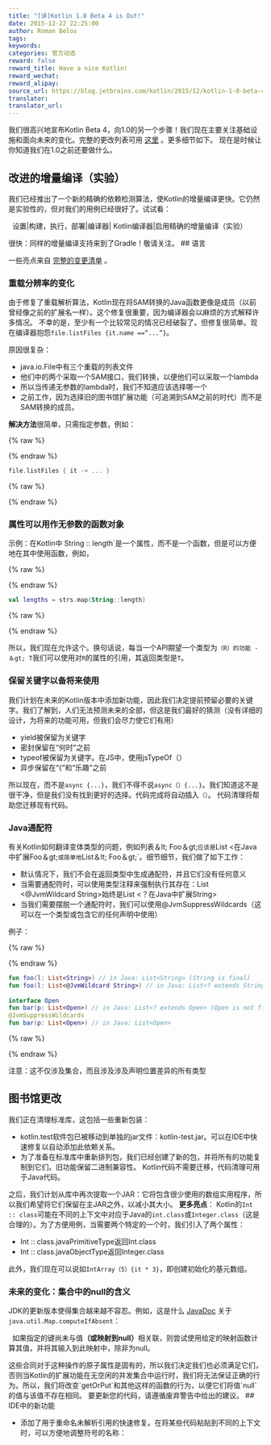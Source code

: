 ```yaml
---
title: "[译]Kotlin 1.0 Beta 4 is Out!"
date: 2015-12-22 22:25:00
author: Roman Belov
tags:
keywords:
categories: 官方动态
reward: false
reward_title: Have a nice Kotlin!
reward_wechat:
reward_alipay:
source_url: https://blog.jetbrains.com/kotlin/2015/12/kotlin-1-0-beta-4-is-out/
translator:
translator_url:
---
```


我们很高兴地宣布Kotlin Beta 4，向1.0的另一个步骤！我们现在主要关注基础设施和面向未​​来的变化。完整的更改列表可用 [这里](https://github.com/JetBrains/kotlin/releases/tag/build-1.0.0-beta-4583) 。更多细节如下。
现在是时候让你知道我们在1.0之前还要做什么。<span id =“more-3328”> </span>
## 改进的增量编译（实验）

我们已经推出了一个新的精确的依赖检测算法，使Kotlin的增量编译更快。它仍然是实验性的，但对我们的用例已经很好了。试试看：
<p>

  设置|构建，执行，部署|编译器| Kotlin编译器|启用精确的增量编译（实验）

</p>
很快：同样的增量编译支持来到了Gradle！敬请关注。
## 语言

一些亮点来自 [完整的变更清单](https://github.com/JetBrains/kotlin/releases/tag/build-1.0.0-beta-4583) 。
### 重载分辨率的变化

由于修复了重载解析算法，Kotlin现在将SAM转换的Java函数更像是成员（以前曾经像之前的扩展名一样）。这个修复很重要，因为编译器会以麻烦的方式解释许多情况。
不幸的是，至少有一个比较常见的情况已经破裂了。但修复很简单。现在编译器抱怨`file.listFiles {it.name ==“...”}`。<br/>

原因很复杂：

* java.io.File中有三个重载的列表文件
* 他们中的两个采取一个SAM接口，我们转换，以便他们可以采取一个lambda
* 所以当传递无参数的lambda时，我们不知道应该选择哪一个
* 之前工作，因为选择旧的图书馆扩展功能（可追溯到SAM之前的时代）而不是SAM转换的成员。

<strong>解决方法</strong>很简单，只需指定参数，例如：

{% raw %}
<p></p>
{% endraw %}

```kotlin
file.listFiles { it -> ... }
```

{% raw %}
<p></p>
{% endraw %}

### 属性可以用作无参数的函数对象

示例：在Kotlin中<String> String :: length`是一个属性，而不是一个函数，但是可以方便地在其中使用函数，例如，

{% raw %}
<p></p>
{% endraw %}

```kotlin
val lengths = strs.map(String::length)
```

{% raw %}
<p></p>
{% endraw %}

所以，我们现在允许这个。换句话说，每当一个API期望一个类型为`（R）的功能 - ＆gt; T`我们可以使用对`R`的属性的引用，其返回类型是`T`。
### 保留关键字以备将来使用

我们计划在未来的Kotlin版本中添加新功能，因此我们决定提前预留必要的关键字。我们了解到，人们无法预测未来的全部，但这是我们最好的猜测（没有详细的设计，为将来的功能可用，但我们会尽力使它们有用）

* yield被保留为关键字
* 密封保留在“何时”之前
* typeof被保留为关键字。在JS中，使用jsTypeOf（）
* 异步保留在“{”和“乐趣”之前

所以现在，而不是`async {...}`，我们不得不说`async（）{...}`。我们知道这不是很干净，但是我们没有找到更好的选择。代码完成将自动插入`（）`。
代码清理</em>将帮助您迁移现有代码。
### Java通配符

有关Kotlin如何翻译变体类型的问题，例如列表＆lt; Foo＆gt;`应该是`List <在Java中扩展Foo＆gt;`或简单地`List＆lt; Foo＆gt;`。细节细节，我们做了如下工作：

* 默认情况下，我们不会在返回类型中生成通配符，并且它们没有任何意义
* 当需要通配符时，可以使用类型注释来强制执行其存在：List <@JvmWildcard String>始终是List <？在Java中扩展String>
* 当我们需要摆脱一个通配符时，我们可以使用@JvmSuppressWildcards（这可以在一个类型或包含它的任何声明中使用）

例子：

{% raw %}
<p></p>
{% endraw %}

```kotlin
fun foo(l: List<String>) // in Java: List<String> (String is final)
fun foo(l: List<@JvmWildcard String>) // in Java: List<? extends String>
 
interface Open
fun bar(p: List<Open>) // in Java: List<? extends Open> (Open is not final)
@JvmSuppressWildcards
fun bar(p: List<Open>) // in Java: List<Open>
```

{% raw %}
<p></p>
{% endraw %}

注意：这不仅涉及集合，而且涉及涉及声明位置差异的所有类型
## 图书馆更改

我们正在清理标准库，这包括一些重新包装：

* kotlin.test软件包已被移动到单独的jar文件：kotlin-test.jar。可以在IDE中快速修复以自动添加此依赖关系。
* 为了准备在标准库中重新排列包，我们已经创建了新的包，并将所有的功能复制到它们。旧功能保留二进制兼容性。 Kotlin代码不需要迁移，代码清理可用于Java代码。

之后，我们计划从库中再次提取一个JAR：它将包含很少使用的数组实用程序，所以我们希望将它们保留在主JAR之外，以减小其大小。
<strong>更多亮点</strong>：
Kotlin的`Int :: class`可能在不同的上下文中对应于Java的`int.class`或`Integer.class`（这是合理的）。为了方便用例，当需要两个特定的一个时，我们引入了两个属性：

* Int :: class.javaPrimitiveType返回Int.class
* Int :: class.javaObjectType返回Integer.class

此外，我们现在可以说如`IntArray（5）{it * 3}`，即创建初始化的基元数组。
### 未来的变化：集合中的null的含义

JDK的更新版本使得集合越来越不容忍。例如，这是什么 [JavaDoc](https://docs.oracle.com/javase/8/docs/api/java/util/Map.html#computeIfAbsent-K-java.util.function.Function-) 关于`java.util.Map.computeIfAbsent`：
<p>

  如果指定的键尚未与值<strong>（或映射到null）</strong>相关联，则尝试使用给定的映射函数计算其值，并将其输入到此映射中，除非为null。

</p>
这些合同对于这种操作的原子属性是固有的，所以我们决定我们也必须满足它们，否则当Kotlin的扩展功能在无空闲的并发集合中运行时，我们将无法保证正确的行为。所以，我们将改变`getOrPut`和其他这样的函数的行为，以便它们将值`null`的值与该值不存在相同。
要更新您的代码，请遵循废弃警告中给出的建议。
## IDE中的新功能


* 添加了用于重命名未解析引用的快速修复。在将某些代码粘贴到不同的上下文时，可以方便地调整符号的名称：

